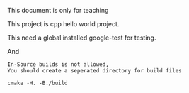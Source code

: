 This document is only for teaching 

This project is cpp hello world project.

This need a global installed google-test for testing.



And 

    In-Source builds is not allowed, 
    You should create a seperated directory for build files

```
cmake -H. -B./build

```